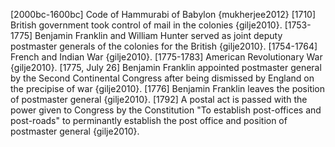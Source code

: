 [2000bc-1600bc]		Code of Hammurabi of Babylon {mukherjee2012}
[1710]				British government took control of mail in the colonies {gilje2010}.
[1753-1775]			Benjamin Franklin and William Hunter served as joint deputy postmaster generals of the colonies for the British {gilje2010}.
[1754-1764]			French and Indian War {gilje2010}.
[1775-1783]			American Revolutionary War {gilje2010}.
[1775, July 26]		Benjamin Franklin appointed postmaster general by the Second Continental Congress after being dismissed by England on the precipise of war {gilje2010}.
[1776]				Benjamin Franklin leaves the position of postmaster general {gilje2010}.
[1792]				A postal act is passed with the power given to Congress by the Constitution "To establish post-offices and post-roads" to perminantly establish the post office and position of postmaster general {gilje2010}.
